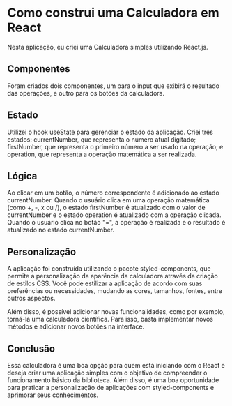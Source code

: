 # Como construi uma Calculadora em React
Nesta aplicação, eu criei uma Calculadora simples utilizando React.js.

## Componentes
Foram criados dois componentes, um para o input que exibirá o resultado das operações, e outro para os botões da calculadora.

## Estado
Utilizei o hook useState para gerenciar o estado da aplicação. Criei três estados: currentNumber, que representa o número atual digitado; firstNumber, que representa o primeiro número a ser usado na operação; e operation, que representa a operação matemática a ser realizada.

## Lógica
Ao clicar em um botão, o número correspondente é adicionado ao estado currentNumber. Quando o usuário clica em uma operação matemática (como +, -, x ou /), o estado firstNumber é atualizado com o valor de currentNumber e o estado operation é atualizado com a operação clicada. Quando o usuário clica no botão "=", a operação é realizada e o resultado é atualizado no estado currentNumber.

## Personalização
A aplicação foi construída utilizando o pacote styled-components, que permite a personalização da aparência da calculadora através da criação de estilos CSS. Você pode estilizar a aplicação de acordo com suas preferências ou necessidades, mudando as cores, tamanhos, fontes, entre outros aspectos.

Além disso, é possível adicionar novas funcionalidades, como por exemplo, torná-la uma calculadora científica. Para isso, basta implementar novos métodos e adicionar novos botões na interface.

## Conclusão
Essa calculadora é uma boa opção para quem está iniciando com o React e deseja criar uma aplicação simples com o objetivo de compreender o funcionamento básico da biblioteca. Além disso, é uma boa oportunidade para praticar a personalização de aplicações com styled-components e aprimorar seus conhecimentos.